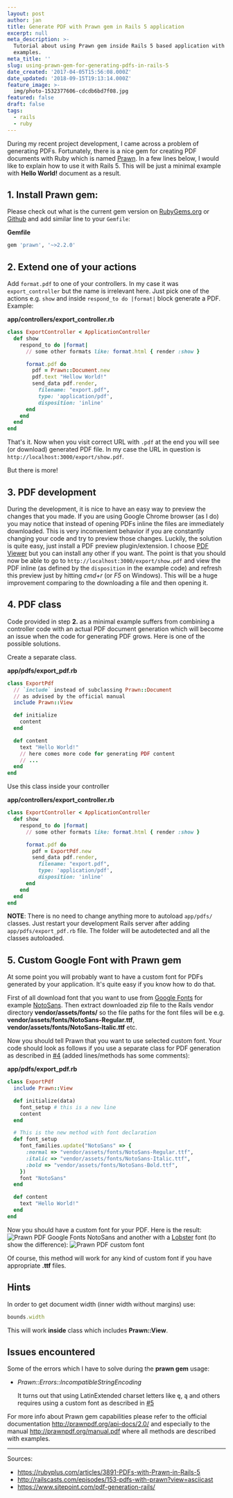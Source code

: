 ```yaml
---
layout: post
author: jan
title: Generate PDF with Prawn gem in Rails 5 application
excerpt: null
meta_description: >-
  Tutorial about using Prawn gem inside Rails 5 based application with some
  examples.
meta_title: ''
slug: using-prawn-gem-for-generating-pdfs-in-rails-5
date_created: '2017-04-05T15:56:08.000Z'
date_updated: '2018-09-15T19:13:14.000Z'
feature_image: >-
  img/photo-1532377606-cdcdb6bd7f08.jpg
featured: false
draft: false
tags:
  - rails
  - ruby
---
```

During my recent project development, I came across a problem of generating PDFs. Fortunately, there is a nice gem for creating PDF documents with Ruby which is named [Prawn](https://github.com/prawnpdf/prawn). In a few lines below, I would like to explain how to use it with Rails 5. This will be just a minimal example with **Hello World!** document as a result.

## 1. Install Prawn gem:
Please check out what is the current gem version on [RubyGems.org](https://rubygems.org/gems/prawn) or [Github](https://github.com/prawnpdf/prawn/releases) and add similar line to your `Gemfile`:


<span class="filepath">**Gemfile**</span>
```ruby
gem 'prawn', '~>2.2.0'
```

## 2. Extend one of your actions
Add `format.pdf` to one of your controllers. In my case it was `export_controller` but the name is irrelevant here. Just pick one of the actions e.g. `show` and inside `respond_to do |format|` block generate a PDF. Example:

<span class="filepath">**app/controllers/export_controller.rb**</span>
```ruby
class ExportController < ApplicationController
  def show
    respond_to do |format|
      // some other formats like: format.html { render :show }

      format.pdf do
        pdf = Prawn::Document.new
        pdf.text "Hellow World!"
        send_data pdf.render,
          filename: "export.pdf",
          type: 'application/pdf',
          disposition: 'inline'
      end
    end
  end
end
```
That's it. Now when you visit correct URL with `.pdf` at the end you will see (or download) generated PDF file. In my case the URL in question is `http://localhost:3000/export/show.pdf`.

But there is more!

## 3. PDF development
During the development, it is nice to have an easy way to preview the changes that you made. If you are using Google Chrome browser (as I do) you may notice that instead of opening PDFs inline the files are immediately downloaded. This is very inconvenient behavior if you are constantly changing your code and try to preview those changes.
Luckily, the solution is quite easy, just install a PDF preview plugin/extension. I choose [PDF Viewer](https://chrome.google.com/webstore/detail/pdf-viewer/oemmndcbldboiebfnladdacbdfmadadm?hl=en) but you can install any other if you want. The point is that you should now be able to go to `http://localhost:3000/export/show.pdf` and view the PDF inline (as defined by the `disposition` in the example code) and refresh this preview just by hitting *cmd+r* (or *F5* on Windows).
This will be a huge improvement comparing to the downloading a file and then opening it.

## 4. PDF class
Code provided in step **2.** as a minimal example suffers from combining a controller code with an actual PDF document generation which will become an issue when the code for generating PDF grows. Here is one of the possible solutions.

Create a separate class.

<span class="filepath">**app/pdfs/export_pdf.rb**</span>

```ruby
class ExportPdf
  // `include` instead of subclassing Prawn::Document
  // as advised by the official manual
  include Prawn::View

  def initialize
    content
  end

  def content
    text "Hello World!"
    // here comes more code for generating PDF content
    // ...
  end
end
```

Use this class inside your controller

<span class="filepath">**app/controllers/export_controller.rb**</span>
```ruby
class ExportController < ApplicationController
  def show
    respond_to do |format|
      // some other formats like: format.html { render :show }

      format.pdf do
        pdf = ExportPdf.new
        send_data pdf.render,
          filename: "export.pdf",
          type: 'application/pdf',
          disposition: 'inline'
      end
    end
  end
end
```

**NOTE**: There is no need to change anything more to autoload `app/pdfs/` classes. Just restart your development Rails server after adding `app/pdfs/export_pdf.rb` file. The folder will be autodetected and all the classes autoloaded.

## 5. Custom Google Font with Prawn gem
At some point you will probably want to have a custom font for PDFs generated by your application. It's quite easy if you know how to do that.

First of all download font that you want to use from [Google Fonts](https://fonts.google.com/) for example [NotoSans](https://fonts.google.com/specimen/Noto+Sans). Then extract downloaded zip file to the Rails vendor directory <span class="filepath">**vendor/assets/fonts/**</span>  so the file paths for the font files will be e.g. <span class="filepath">**vendor/assets/fonts/NotoSans-Regular.ttf**</span>, <span class="filepath">**vendor/assets/fonts/NotoSans-Italic.ttf**</span> etc.

Now you should tell Prawn that you want to use selected custom font. Your code should look as follows if you use a separate class for PDF generation as described in [#4](#4pdfclass) (added lines/methods has some comments):

<span class="filepath">**app/pdfs/export_pdf.rb**</span>
```ruby
class ExportPdf
  include Prawn::View

  def initialize(data)
    font_setup # this is a new line
    content
  end

  # This is the new method with font declaration
  def font_setup
    font_families.update("NotoSans" => {
      :normal => "vendor/assets/fonts/NotoSans-Regular.ttf",
      :italic => "vendor/assets/fonts/NotoSans-Italic.ttf",
      :bold => "vendor/assets/fonts/NotoSans-Bold.ttf",
    })
    font "NotoSans"
  end

  def content
    text "Hello World!"
  end
end
```

Now you should have a custom font for your PDF. Here is the result:
![Prawn PDF Google Fonts NotoSans](img/prawn-pdf-custom-font-1.png)
and another with a [Lobster](https://fonts.google.com/specimen/Lobster) font (to show the difference):
![Prawn PDF custom font](img/prawn-pdf-custom-lobster-font-1.png)

Of course, this method will work for any kind of custom font if you have appropriate **.ttf** files.

## Hints
In order to get document width (inner width without margins) use:
```ruby
bounds.width
```
This will work **inside** class which includes **Prawn::View**.

## Issues encountered
Some of the errors which I have to solve during the **prawn gem** usage:

- *Prawn::Errors::IncompatibleStringEncoding*

  It turns out that using LatinExtended charset letters like ę, ą and others requires using a custom font as described in [#5](#5customgooglefontwithprawngem)


For more info about Prawn gem capabilities please refer to the official documentation http://prawnpdf.org/api-docs/2.0/ and especially to the manual http://prawnpdf.org/manual.pdf where all methods are described with examples.

---
Sources:

- https://rubyplus.com/articles/3891-PDFs-with-Prawn-in-Rails-5
- http://railscasts.com/episodes/153-pdfs-with-prawn?view=asciicast
- https://www.sitepoint.com/pdf-generation-rails/
